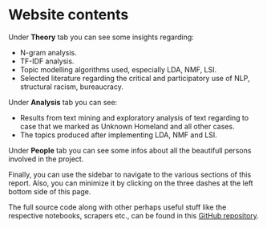 # Website contents

Under **Theory** tab you can see some insights regarding:
- N-gram analysis.
- TF-IDF analysis.
- Topic modelling algorithms used, especially LDA, NMF, LSI.
- Selected literature regarding the critical and participatory use of NLP, structural racism, bureaucracy.

Under **Analysis** tab you can see:
- Results from text mining and exploratory analysis of text regarding to case that we marked as Unknown Homeland and all other cases.
- The topics produced after implementing LDA, NMF and LSI.

Under **People** tab you can see some infos about all the beautifull persons involved in the project.

Finally, you can use the sidebar to navigate to the various sections of this report.
Also, you can minimize it by clicking on the three dashes at the left bottom side of this page.

The full source code along with other perhaps useful stuff like the respective notebooks, scrapers etc., can be found in this [GitHub repository](https://github.com/jethronap/AsylumData_KU).